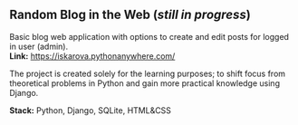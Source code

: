## Random Blog in the Web (_still in progress_)

Basic blog web application with options to create and edit posts for logged in user (admin).\
**Link:** https://iskarova.pythonanywhere.com/

The project is created solely for the learning purposes; to shift focus from theoretical problems in Python and gain more practical knowledge using Django.

**Stack:** Python, Django, SQLite, HTML&CSS
